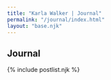 ```yaml
---
title: "Karla Walker | Journal"
permalink: "/journal/index.html"
layout: "base.njk"
---
```


<h2>Journal</h2>

{% include postlist.njk %}

<!-- <ul class="blog-container">
{% for post in collections.blogPosts %}
<li><a href="{{ post.url }}"><span>{{ post.date | date: "%b %d, %Y" }}</span> {{ post.data.title }} <span> -{{ post.data.description }}</span></a></li>
{% endfor %}
</ul> -->
